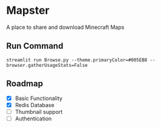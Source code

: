 # Mapster
A place to share and download Minecraft Maps

## Run Command

`streamlit run Browse.py --theme.primaryColor=#005EB8 --browser.gatherUsageStats=False`


## Roadmap

- [x] Basic Functionality
- [x] Redis Database
- [ ] Thumbnail support
- [ ] Authentication